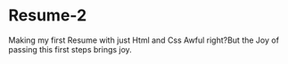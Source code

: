 # Resume-2
Making my first Resume with just Html and Css
Awful right?But the Joy of passing this first steps brings joy.